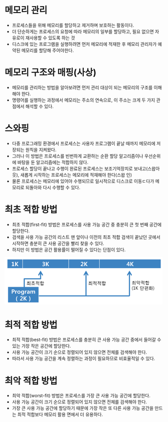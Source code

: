 # 메모리 관리
- 프로세스들을 위해 메모리를 할당하고 제거하며 보호하는 활동이다. 
- 더 단순하게는 프로세스의 요청에 따라 메모리의 일부를 할당하고, 필요 없으면 자유로이 재사용할 수 있도록 하는 것
- 디스크에 있는 프로그램을 실행하려면 먼저 메모리에 적재한 후 메모리 관리자가 예약된 메모리를 할당해 주어야한다.


# 메모리 구조와 매핑(사상)
- 메모리를 관리하는 방법을 알아보려면 먼저 관리 대상이 되는 메모리의 구조를 이해해야 한다.
- 명령어를 실행하는 과정에서 메모리는 주소의 연속으로, 이 주소는 크게 두 가지 관점에서 해석할 수 있다.


# 스와핑
- 다중 프로그래밍 환경에서 프로세스는 사용자 프로그램이 끝날 때까지 메모리에 저장되는 원칙을 지켜왔다.
- 그러나 이 방법은 프로세스를 빈번하게 교환하는 순환 할당 알고리즘이나 우선순위에 바탕을 둔 알고리즘에는 적합하지 않다.
- 프로세스 할당이 끝나고 수행이 완료된 프로세스는 보조기억장치로 보내고(스왑아웃), 새롭게 시작하는 프로세스는 메모리에 적재해야 한다(스왑 인)
- 물론 프로세스는 메모리에 있어야 수행되므로 일시적으로 디스크로 이동ㄷ다가 메모리로 되돌아와 다시 수행할 수 있다.


# 최초 적합 방법
- 최초 적합(first-fit) 방법은 프로세스를 사용 가능 공간 중 충분히 큰 첫 번째 공간에 할당한다.
- 검색을 사용 가능 공간의 리스트 맨 앞이나 이전의 최초 적합 검색이 끝났던 곳에서 시작하면 충분히 큰 사용 공간을 빨리 찾을 수 있다.
- 하지만 이 방법은 공간 활용률이 떨어질 수 있다는 단점이 있다.

![img.png](../image/img.png)

# 최적 적합 방법
- 최적 적합(best-fit) 방법은 프로세스를 충분히 큰 사용 가능 공간 중에서 들어갈 수 있는 가장 작은 공간에 할당한다.
- 사용 가능 공간이 크기 순으로 정렬되어 있지 않으면 전체를 검색해야 한다.
- 따라서 사용 가능 공간을 계속 정렬하는 과정이 필요하므로 비효율적일 수 있다.


# 최악 적합 방법
- 최악 적합(worst-fit) 방법은 프로세스를 가장 큰 사용 가능 공간에 할당한다.
- 사용 가능 공간이 크기 순으로 정렬되어 있지 않으면 전체를 검색해야 한다.
- 가장 큰 사용 가능 공간에 할당하기 때문에 가장 작은 또 다른 사용 가능 공간을 만드는 최적 적합보다 메모리 활용 면에서 더 유용하다.



